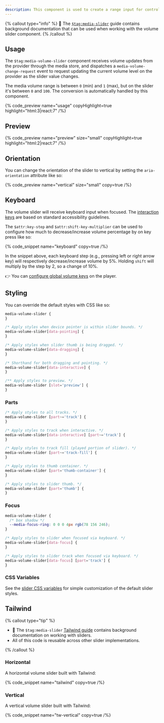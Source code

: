 ```yaml
---
description: This component is used to create a range input for controlling the volume of media.
---
```


{% callout type="info" %}
📖 The [`$tag:media-slider`](/docs/player/components/sliders/slider) guide contains background
documentation that can be used when working with the volume slider component.
{% /callout %}

## Usage

The `$tag:media-volume-slider` component receives volume updates from the provider through the media
store, and dispatches a `media-volume-change-request` event to request updating the current volume
level on the provider as the slider value changes.

The media volume range is between `0` (min) and `1` (max), but on the slider it's between `0` and
`100`. The conversion is automatically handled by this component.

{% code_preview name="usage" copyHighlight=true highlight="html:3|react:7" /%}

## Preview

{% code_preview name="preview" size="small" copyHighlight=true highlight="html:2|react:7" /%}

## Orientation

You can change the orientation of the slider to vertical by setting the `aria-orientation`
attribute like so:

{% code_preview name="vertical" size="small" copy=true /%}

## Keyboard

The volume slider will receive keyboard input when focused. The [interaction keys](https://developer.mozilla.org/en-US/docs/Web/Accessibility/ARIA/Roles/slider_role#keyboard_interactions) are based on
standard accessibility guidelines.

The `$attr:key-step` and `$attr:shift-key-multiplier` can be used to configure how much to
decrease/increase volume percentage by on key press like so:

{% code_snippet name="keyboard" copy=true /%}

In the snippet above, each keyboard step (e.g., pressing left or right arrow key) will
respectively decrease/increase volume by 5%. Holding `shift` will multiply by the
step by 2, so a change of 10%.

👉 You can [configure global volume keys](/docs/player/core-concepts/keyboard#configuring-shortcuts)
on the player.

## Styling

You can override the default styles with CSS like so:

```css {% copy=true %}
media-volume-slider {
}

/* Apply styles when device pointer is within slider bounds. */
media-volume-slider[data-pointing] {
}

/* Apply styles when slider thumb is being dragged. */
media-volume-slider[data-dragging] {
}

/* Shorthand for both dragging and pointing. */
media-volume-slider[data-interactive] {
}

/** Apply styles to preview. */
media-volume-slider [slot='preview'] {
}
```

### Parts

```css {% copy=true %}
/* Apply styles to all tracks. */
media-volume-slider [part~='track'] {
}

/* Apply styles to track when interactive. */
media-volume-slider[data-interactive] [part~='track'] {
}

/* Apply styles to track fill (played portion of slider). */
media-volume-slider [part~='track-fill'] {
}

/* Apply styles to thumb container. */
media-volume-slider [part='thumb-container'] {
}

/* Apply styles to slider thumb. */
media-volume-slider [part='thumb'] {
}
```

### Focus

```css {% copy=true %}
media-volume-slider {
  /* box shadow */
  --media-focus-ring: 0 0 0 4px rgb(78 156 246);
}

/* Apply styles to slider when focused via keyboard. */
media-volume-slider[data-focus] {
}

/* Apply styles to slider track when focused via keyboard. */
media-volume-slider[data-focus] [part='track'] {
}
```

### CSS Variables

See the [slider CSS variables](/docs/player/components/sliders/slider#css-variables)
for simple customization of the default slider styles.

## Tailwind

{% callout type="tip" %}

- 📖 The `$tag:media-slider` [Tailwind guide](/docs/player/components/sliders/slider#tailwind)
  contains background documentation on working with sliders.
- All of this code is reusable across other slider implementations.

{% /callout %}

### Horizontal

A horizontal volume slider built with Tailwind:

{% code_snippet name="tailwind" copy=true /%}

### Vertical

A vertical volume slider built with Tailwind:

{% code_snippet name="tw-vertical" copy=true /%}
